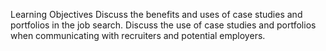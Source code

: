 Learning Objectives
Discuss the benefits and uses of case studies and portfolios in the job search.
Discuss the use of case studies and portfolios when communicating with recruiters and potential employers.
